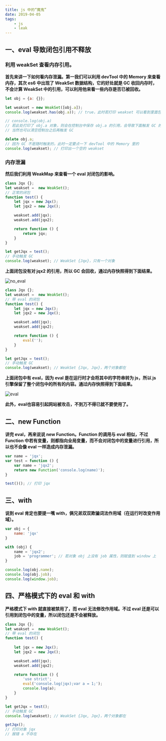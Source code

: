 ```yaml
---
title: js 中的“魔鬼”
date: 2019-04-05
tags:
    - js
    - leak
---
```


## 一、eval 导致闭包引用不释放

### 利用 weakSet 查看内存引用。

**首先来讲一下如何看内存泄漏。第一我们可以利用 devTool 中的 Memory 来查看内存，其次 es6 中出现了 WeakSet 数据结构，它的好处就是 GC 收回内存时，不会计算 WeakSet 中的引用，可以利用他来看一些内存是否已被回收。**

``` js
let obj = {a: {}};

let weakset = new WeakSet([obj.a]);
console.log(weakset.has(obj.a)); // true，此时若打印 weakset 可以看到里面包含了一个对象

// console.log(obj.a)
// 若此处打印了 obj.a 对象，则会在控制台中保存 obj.a 的引用，会导致下面触发 GC 的时候不回收对象
// 当然也可以清空控制台之后再触发 GC

delete obj.a;
// 因为 GC 不是随时触发的，此时一定要点一下 devTool 中的 Memory 里的
console.log(weakset); // 打印出一个空的 weakset
```

### 内存泄漏

**然后我们利用 WeakMap 来查看一个 eval 对闭包的影响。**

``` js
class Jqx {};
let weakset =  new WeakSet();
// 正常的闭包
function test() {
    let jqx = new Jqx();
    let jqx2 = new Jqx();

    weakset.add(jqx);
    weakset.add(jqx2);

    return function () {
        return jqx;
    }
}

let getJqx = test();
// 手动触发 GC
console.log(weakset); // WeakSet {Jqx}，只有一个对象
```

**上面闭包没有对 jqx2 的引用，所以 GC 会回收，通过内存快照得到下面结果。**

![no_eval](../../../../img/es3_leak/no_eval.png)

``` js
class Jqx {};
let weakset =  new WeakSet();
// 带 eval 的闭包
function test() {
    let jqx = new Jqx();
    let jqx2 = new Jqx();

    weakset.add(jqx);
    weakset.add(jqx2);

    return function () {
        eval('');
    }
}

let getJqx = test();
// 手动触发 GC
console.log(weakset); // WeakSet {Jqx, Jqx}，两个对象都在
```

**上面闭包中有 eval，因为 eval 是在运行时才会将其中的字符串转为 js，所以 js 引擎保留了整个闭包中的所有的内容。通过内存快照得到下面结果。**

![eval](../../../../img/es3_leak/eval.png)

**此外，eval也容易引起网站被攻击，不到万不得已就不要使用了。**

## 二、new Function

**讲完 eval，再来说说 new Function。Function 的调用与 eval 相似，不过 Function 中若有变量，则都指向全局变量，而不会对闭包中的变量进行引用，所以也不会像 eval 一样造成内存泄漏。**

``` js
var name = 'jqx';
var test = function () {
    var name = 'jqx2';
    return new Function('console.log(name)');
}

test()(); // 打印 jqx
```

## 三、with

**说到 eval 肯定也要提一嘴 with，俩兄弟双双欺骗词法作用域（在运行时改变作用域）。**

``` js
var obj = {
    name: 'jqx'
}

with (obj) {
    name = 'jqx2';
    job = 'programmer'; // 若对象 obj 上没有 job 属性，则赋值到 window 上
}

console.log(obj.name);
console.log(obj.job);
console.log(window.job);
```

## 四、严格模式下的 eval 和 with

**严格模式下 with 就直接被禁用了，而 eval 无法修改作用域。不过 eval 还是可以引用到闭包中的变量，所以闭包还是不会被释放。**

``` js
class Jqx {};
let weakset =  new WeakSet();
// 带 eval 的闭包
function test() {
    
    let jqx = new Jqx();
    let jqx2 = new Jqx();

    weakset.add(jqx);
    weakset.add(jqx2);

    return function () {
		'use strict';
        eval('console.log(jqx);var a = 1;');
		console.log(a);
    }
}

let getJqx = test();
// 手动触发 GC
console.log(weakset); // WeakSet {Jqx, Jqx}，两个对象都在

getJqx(); 
// 打印对象 jqx
// 报错 a 不存在
```